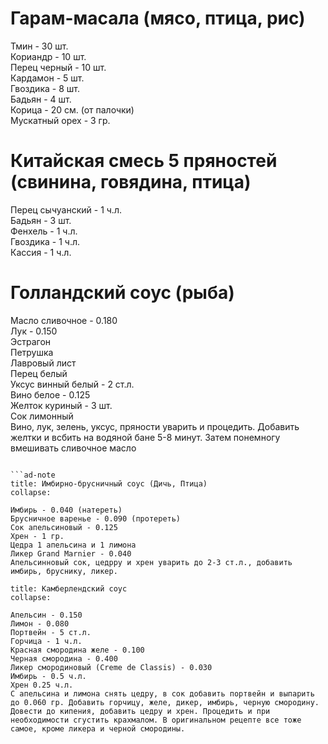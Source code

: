# Гарам-масала (мясо, птица, рис)
Тмин - 30 шт.  
Кориандр - 10 шт.  
Перец черный - 10 шт.  
Кардамон - 5 шт.  
Гвоздика - 8 шт.  
Бадьян - 4 шт.  
Корица - 20 см. (от палочки)  
Мускатный орех  - 3 гр.  

# Китайская смесь 5 пряностей (свинина, говядина, птица)
Перец сычуанский - 1 ч.л.  
Бадьян - 3 шт.  
Фенхель - 1 ч.л.  
Гвоздика - 1 ч.л.  
Кассия - 1 ч.л.  

# Голландский соус (рыба)
Масло сливочное - 0.180  
Лук - 0.150  
Эстрагон  
Петрушка  
Лавровый лист  
Перец белый  
Уксус винный белый - 2 ст.л.  
Вино белое - 0.125  
Желток куриный - 3 шт.  
Сок лимонный  
Вино, лук, зелень, уксус, пряности уварить и процедить. Добавить желтки и всбить на водяной бане 5-8 минут. Затем понемногу вмешивать сливочное масло

```

```ad-note
title: Имбирно-брусничный соус (Дичь, Птица)
collapse:

Имбирь - 0.040 (натереть)  
Брусничное варенье - 0.090 (протереть)  
Сок апельсиновый - 0.125  
Хрен - 1 гр.  
Цедра 1 апельсина и 1 лимона  
Ликер Grand Marnier - 0.040  
Апельсинновый сок, цедрру и хрен уварить до 2-3 ст.л., добавить имбирь, бруснику, ликер.
```

```ad-note
title: Камберлендский соус
collapse:
    
Апельсин - 0.150  
Лимон - 0.080  
Портвейн - 5 ст.л.  
Горчица - 1 ч.л.  
Красная смородина желе - 0.100  
Черная смородина - 0.400   
Ликер смородиновый (Creme de Classis) - 0.030  
Имбирь - 0.5 ч.л.  
Хрен 0.25 ч.л.  
C апельсина и лимона снять цедру, в сок добавить портвейн и выпарить до 0.060 гр. Добавить горчицу, желе, дикер, имбирь, черную смородину. Довести до кипения, добавить цедру и хрен. Процедить и при необходимости сгустить крахмалом. В оригинальном рецепте все тоже самое, кроме ликера и черной смородины.